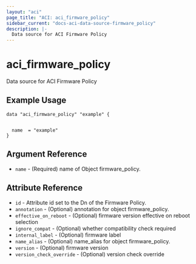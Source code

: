 ```yaml
---
layout: "aci"
page_title: "ACI: aci_firmware_policy"
sidebar_current: "docs-aci-data-source-firmware_policy"
description: |-
  Data source for ACI Firmware Policy
---
```


# aci_firmware_policy #
Data source for ACI Firmware Policy

## Example Usage ##

```hcl
data "aci_firmware_policy" "example" {


  name  = "example"
}
```
## Argument Reference ##
* `name` - (Required) name of Object firmware_policy.



## Attribute Reference

* `id` - Attribute id set to the Dn of the Firmware Policy.
* `annotation` - (Optional) annotation for object firmware_policy.
* `effective_on_reboot` - (Optional) firmware version effective on reboot selection
* `ignore_compat` - (Optional) whether compatibility check required
* `internal_label` - (Optional) firmware label
* `name_alias` - (Optional) name_alias for object firmware_policy.
* `version` - (Optional) firmware version
* `version_check_override` - (Optional) version check override
